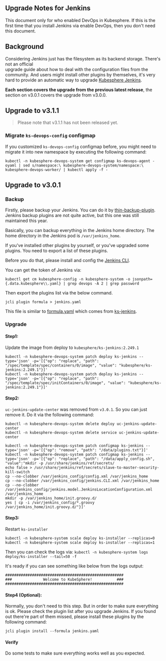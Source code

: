 ## Upgrade Notes for Jenkins

This document only for who enabled DevOps in Kubesphere. If this is the first time that you install Jenkins via enable
DevOps, then you don't need this document.

## Background

Considering Jenkins just has the filesystem as its backend storage. There's not an official  
upgrade guide about how to deal with the configuration files from the community. And users might install other plugins
by themselves, it's very hard to provide an automatic way to
upgrade [Kubesphere Jenkins](https://github.com/kubesphere/ks-jenkins).

**Each section covers the upgrade from the previous latest release**, the section on v3.0.1 covers the upgrade from
v3.0.0.

## Upgrade to v3.1.1

> Please note that v3.1.1 has not been released yet.

### Migrate `ks-devops-config` configmap

If you customized `ks-devops-config` configmap before, you might need to migrate it into new namespace by executing the
following command:

```shell
kubectl -n kubesphere-devops-system get configmap ks-devops-agent -oyaml | sed s/namespace:\ kubesphere-devops-system/namespace:\ kubesphere-devops-worker/ | kubectl apply -f -
```

## Upgrade to v3.0.1

### Backup

Firstly, please backup your Jenkins. You can do it
by [thin-backup-plugin](https://github.com/jenkinsci/thin-backup-plugin). Jenkins backup plugins are not quite active,
but this one was still maintained this year.

Basically, you can backup everything in the Jenkins home directory. The home directory in the Jenkins pod
is `/var/jenkins_home`.

If you've installed other plugins by yourself, or you've upgraded some plugins. You need to export a list of these
plugins.

Before you do that, please install and config the [Jenkins CLI](https://github.com/jenkins-zh/jenkins-cli).

You can get the token of Jenkins via:

```shell
kubectl get cm kubesphere-config -n kubesphere-system -o jsonpath={.data.kubesphere\\.yaml} | grep devops -A 2 | grep password
```

Then export the plugins list via the below command.

```shell
jcli plugin formula > jenkins.yaml
```

This file is similar to [formula.yaml](https://github.com/kubesphere/ks-jenkins/blob/master/formula.yaml) which comes
from [ks-jenkins](https://github.com/kubesphere/ks-jenkins).

### Upgrade

#### Step1:

Update the image from deploy to `kubesphere/ks-jenkins:2.249.1`

```shell
kubectl -n kubesphere-devops-system patch deploy ks-jenkins --type='json' -p='[{"op": "replace", "path": "/spec/template/spec/containers/0/image", "value": "kubesphere/ks-jenkins:2.249.1"}]'
kubectl -n kubesphere-devops-system patch deploy ks-jenkins --type='json' -p='[{"op": "replace", "path": "/spec/template/spec/initContainers/0/image", "value": "kubesphere/ks-jenkins:2.249.1"}]'
```

#### Step2:

`uc-jenkins-update-center` was removed from `v3.0.1`. So you can just remove it. Do it via the following command:

```shell
kubectl -n kubesphere-devops-system delete deploy uc-jenkins-update-center
kubectl -n kubesphere-devops-system delete service uc-jenkins-update-center

kubectl -n kubesphere-devops-system patch configmap ks-jenkins --type='json' -p='[{"op": "remove", "path": "/data/plugins.txt"}]'
kubectl -n kubesphere-devops-system patch configmap ks-jenkins --type='json' -p='[{"op": "replace", "path": "/data/apply_config.sh", "value":"mkdir -p /usr/share/jenkins/ref/secrets/
echo false > /usr/share/jenkins/ref/secrets/slave-to-master-security-kill-switch
cp --no-clobber /var/jenkins_config/config.xml /var/jenkins_home
cp --no-clobber /var/jenkins_config/jenkins.CLI.xml /var/jenkins_home
cp --no-clobber /var/jenkins_config/jenkins.model.JenkinsLocationConfiguration.xml /var/jenkins_home
mkdir -p /var/jenkins_home/init.groovy.d/
yes | cp -i /var/jenkins_config/*.groovy /var/jenkins_home/init.groovy.d/"}]'
```

#### Step3:

Restart `ks-installer`

```shell
kubectl -n kubesphere-system scale deploy ks-installer --replicas=0
kubectl -n kubesphere-system scale deploy ks-installer --replicas=1
```

Then you can check the logs via: `kubectl -n kubesphere-system logs deploy/ks-installer --tail=50 -f`

It's ready if you can see something like below from the logs output:

```text
#####################################################
###              Welcome to KubeSphere!           ###
#####################################################
```

#### Step4 (Optional):

Normally, you don't need to this step. But in order to make sure everything is ok. Please check the plugin list after
you upgrade Jenkins. If you found out there're part of them missed, please install these plugins by the following
command:

```shell
jcli plugin install --formula jenkins.yaml
```

#### Verify

Do some tests to make sure everything works well as you expected.
